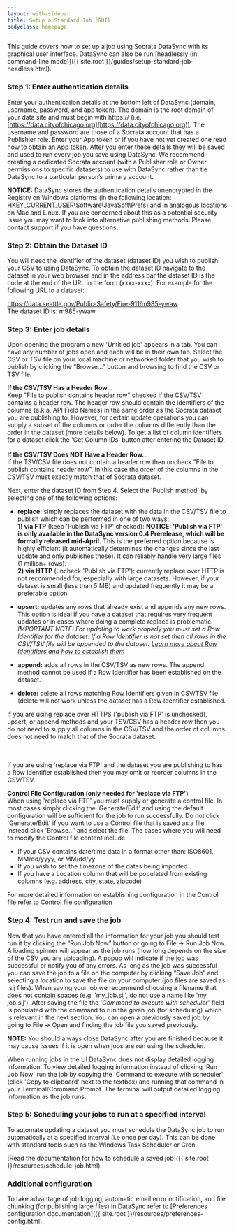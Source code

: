 ```yaml
---
layout: with-sidebar
title: Setup a Standard Job (GUI)
bodyclass: homepage
---
```



This guide covers how to set up a job using Socrata DataSync with its graphical user interface. DataSync can also be run [headlessly (in command-line mode)]({{ site.root }}/guides/setup-standard-job-headless.html). 

### Step 1: Enter authentication details
Enter your authentication details at the bottom left of DataSync (domain, username, password, and app token). The domain is the root domain of your data site and must begin with https:// (i.e. [https://data.cityofchicago.org](https://data.cityofchicago.org)). The username and password are those of a Socrata account that has a Publishier role. Enter your App token or if you have not yet created one read [how to obtain an App token](http://beta.dev.socrata.com/docs/app-tokens.html). After you enter these details they will be saved and used to run every job you save using DataSync. We recommend creating a dedicated Socrata account (with a Publisher role or Owner permissions to specific datasets) to use with DataSync rather than tie DataSync to a particular person’s primary account. 

**NOTICE:** DataSync stores the authentication details unencrypted in the Registry on Windows platforms (in the following location: HKEY_CURRENT_USER\Software\JavaSoft\Prefs) and in analogous locations on Mac and Linux. If you are concerned about this as a potential security issue you may want to look into alternative publishing methods. Please contact support if you have questions.


### Step 2: Obtain the Dataset ID
You will need the identifier of the dataset (dataset ID) you wish to publish your CSV to using DataSync. To obtain the dataset ID navigate to the dataset in your web browser and in the address bar the dataset ID is the code at the end of the URL in the form (xxxx-xxxx). For example for the following URL to a dataset:

https://data.seattle.gov/Public-Safety/Fire-911/m985-ywaw  
The dataset ID is: m985-ywaw

### Step 3: Enter job details

Upon opening the program a new 'Untitled job' appears in a tab. You can have any number of jobs open and each will be in their own tab. Select the CSV or TSV file on your local machine or networked folder that you wish to publish by clicking the “Browse...” button and browsing to find the CSV or TSV file. 

<div class="well">
<strong>If the CSV/TSV Has a Header Row...</strong><br>  
Keep "File to publish contains header row" checked if the CSV/TSV contains a header row. The header row should contain the identifiers of the columns (a.k.a. API Field Names) in the same order as the Socrata dataset you are publishing to. However, for certain update operations you can supply a subset of the columns or order the columns differently than the order in the dataset (more details below). To get a list of column identifiers for a dataset click the 'Get Column IDs' button after entering the Dataset ID.
<br><br>
<strong>If the CSV/TSV Does NOT Have a Header Row...</strong><br>  
If the TSV/CSV file does not contain a header row then uncheck "File to publish contains header row". In this case the order of the columns in the CSV/TSV must exactly match that of Socrata dataset.
</div>

Next, enter the dataset ID from Step 4. Select the 'Publish method' by selecting one of the following options:

- **replace:** simply replaces the dataset with the data in the CSV/TSV file to publish which can be performed in one of two ways:  
**1) via FTP** (keep 'Publish via FTP' checked): **NOTICE: 'Publish via FTP' is only available in the DataSync version 0.4 Prerelease, which will be formally released mid-April.**  This is the preferred option because is highly efficient (it automatically determines the changes since the last update and only publishes those). It can reliably handle very large files (1 million+ rows).  
**2) via HTTP** (uncheck 'Publish via FTP'): currently replace over HTTP is not recommended for, especially with large datasets. However, if your dataset is small (less than 5 MB) and updated frequently it may be a preferable option.

- **upsert:** updates any rows that already exist and appends any new rows. This option is ideal if you have a dataset that requires very frequent updates or in cases where doing a complete replace is problematic.<br> 
*IMPORTANT NOTE: For updating to work properly you must set a Row Identifier for the dataset. If a Row Identifier is not set then all rows in the CSV/TSV file will be appended to the dataset. [Learn more about Row Identifiers and how to establish them](http://support.socrata.com/entries/24247983-Understanding-and-establishing-row-identifiers)*

- **append:** adds all rows in the CSV/TSV as new rows. The append method cannot be used if a Row Identifier has been established on the dataset.

- **delete:** delete all rows matching Row Identifiers given in CSV/TSV file (delete will not work unless the dataset has a Row Identifier established.

<div class="well">
If you are using replace over HTTPS ('publish via FTP' is unchecked), upsert, or append methods and your TSV/CSV has a header row then you do not need to supply all columns in the CSV/TSV and the order of columns does not need to match that of the Socrata dataset. 

<!--
TODO: WHAT HAPPENS TO OMITTED COLUMNS (TEST THIS!!!)...is this different than DELTA IMPORTER 2??
-->
<br><br>
If you are using 'replace via FTP' and the dataset you are publishing to has a Row Identifier established then you may omit or reorder columns in the CSV/TSV.
</div>

**Control File Configuration (only needed for 'replace via FTP')**  
When using 'replace via FTP' you must supply or generate a control file. In most cases simply clicking the 'Generate/Edit' and using the default configuration will be sufficient for the job to run successfully. Do not click 'Generate/Edit' if you want to use a Control file that is saved as a file, instead click 'Browse...' and select the file. The cases where you will need to modify the Control file content include:

* If your CSV contains date/time data in a format other than: ISO8601, MM/dd/yyyy, or MM/dd/yy
* If you wish to set the timezone of the dates being imported
* If you have a Location column that will be populated from existing columns (e.g. address, city, state, zipcode) 

For more detailed information on establishing configuration in the Control file refer to [Control file configuration](https://docs.google.com/document/d/1ddB0pvxEo6pylLtECW2XE9mYYzaW8hA7qlzPgSOQ0wg/#heading=h.tv94b18nb18f)

### Step 4: Test run and save the job

Now that you have entered all the information for your job you should test run it by clicking the “Run Job Now” button or going to File -> Run Job Now. A loading spinner will appear as the job runs (how long depends on the size of the CSV you are uploading). A popup will indicate if the job was successful or notify you of any errors. As long as the job was successful you can save the job to a file on the computer by clicking “Save Job” and selecting a location to save the file on your computer (job files are saved as .sij files). When saving your job we recommend choosing a filename that does not contain spaces (e.g. 'my_job.sij', do not use a name like 'my job.sij'). After saving the file the '*Command to execute with scheduler*' field is populated with the command to run the given job (for scheduling) which is relevant in the next section. You can open a previously saved job by going to File -> Open and finding the job file you saved previously.

**NOTE:** You should always close DataSync after you are finished because it may cause issues if it is open when jobs are run using the scheduler.

<div class="well">
When running jobs in the UI DataSync does not display detailed logging information. To view detailed logging information instead of clicking 'Run Job Now' run the job by copying the 'Command to execute with scheduler' (click 'Copy to clipboard' next to the textbox) and running that command in your Terminal/Command Prompt. The terminal will output detailed logging information as the job runs.
</div>

### Step 5: Scheduling your jobs to run at a specified interval

To automate updating a dataset you must schedule the DataSync job to run automatically at a specified interval (i.e once per day). This can be done with standard tools such as the Windows Task Scheduler or Cron. 

[Read the documentation for how to schedule a saved job]({{ site.root }}/resources/schedule-job.html)

### Additional configuration

To take advantage of job logging, automatic email error notification, and file chunking (for publishing large files) in DataSync refer to [Preferences configuration documentation]({{ site.root }}/resources/preferences-config.html).


